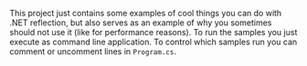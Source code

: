 This project just contains some examples of cool things you can do with .NET reflection, but also serves
as an example of why you sometimes should not use it (like for performance reasons). To run the samples
you just execute as command line application. To control which samples run you can comment or uncomment
lines in `Program.cs`.
